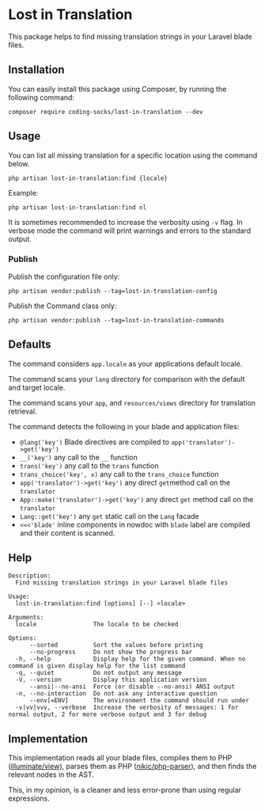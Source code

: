 # Lost in Translation

This package helps to find missing translation strings in your Laravel blade files.

## Installation

You can easily install this package using Composer, by running the following command:

```
composer require coding-socks/lost-in-translation --dev
```

## Usage

You can list all missing translation for a specific location using the command below.

```
php artisan lost-in-translation:find {locale}
```

Example:

```
php artisan lost-in-translation:find nl
```

It is sometimes recommended to increase the verbosity using `-v` flag. In verbose mode the command will print warnings and errors to the standard output.

### Publish

Publish the configuration file only:

```
php artisan vendor:publish --tag=lost-in-translation-config
```

Publish the Command class only:

```
php artisan vendor:publish --tag=lost-in-translation-commands
```

## Defaults

The command considers `app.locale` as your applications default locale.

The command scans your `lang` directory for comparison with the default and target locale.

The command scans your `app`, and `resources/views` directory for translation retrieval.

The command detects the following in your blade and application files:

- `@lang('key')` Blade directives are compiled to `app('translator')->get('key')`
- `__('key')` any call to the `__` function
- `trans('key')` any call to the `trans` function
- `trans_choice('key', x)` any call to the `trans_choice` function
- `app('translator')->get('key')` any direct `get`method call on the `translator`
- `App::make('translator')->get('key')` any direct `get` method call on the `translator`
- `Lang::get('key')` any `get` static call on the `Lang` facade
- `<<<'blade'` inline components in nowdoc with `blade` label are compiled and their content is scanned.

## Help

```
Description:
  Find missing translation strings in your Laravel blade files

Usage:
  lost-in-translation:find [options] [--] <locale>

Arguments:
  locale                The locale to be checked

Options:
      --sorted          Sort the values before printing
      --no-progress     Do not show the progress bar
  -h, --help            Display help for the given command. When no command is given display help for the list command
  -q, --quiet           Do not output any message
  -V, --version         Display this application version
      --ansi|--no-ansi  Force (or disable --no-ansi) ANSI output
  -n, --no-interaction  Do not ask any interactive question
      --env[=ENV]       The environment the command should run under
  -v|vv|vvv, --verbose  Increase the verbosity of messages: 1 for normal output, 2 for more verbose output and 3 for debug
```

## Implementation

This implementation reads all your blade files, compiles them to PHP ([illuminate/view]), parses them as PHP ([nikic/php-parser]), and then finds the relevant nodes in the AST.

This, in my opinion, is a cleaner and less error-prone than using regular expressions.

[illuminate/view]: https://github.com/illuminate/view
[nikic/php-parser]: https://github.com/nikic/PHP-Parser
